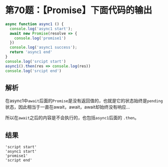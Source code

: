 # 第70题：【Promise】下面代码的输出

```js
async function async1 () {
  console.log('async1 start');
  await new Promise(resolve => {
    console.log('promise1')
  })
  console.log('async1 success');
  return 'async1 end'
}
console.log('srcipt start')
async1().then(res => console.log(res))
console.log('srcipt end')
```

## 解析

在async1中`await`后面的`Promise`是没有返回值的，也就是它的状态始终是`pending`状态，因此相当于一直在await，await，await却始终没有响应...

所以在`await`之后的内容是不会执行的，也包括`async1`后面的 `.then`。

## 结果

```
'script start'
'async1 start'
'promise1'
'script end'
```